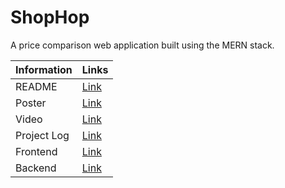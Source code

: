 # ShopHop
A price comparison web application built using the MERN stack.

| Information | Links|
| --- | --- |
| README | [Link](https://docs.google.com/document/d/1ulPjC0A7vcX_a_yH2GVVym2bElkWcfSJqrnuMChUwrA/edit?usp=sharing)|
| Poster | [Link](https://drive.google.com/file/d/1GryudvUC4DQEPByN-OPDFMjH5FRX5UC2/view?usp=sharing) |
| Video | [Link](https://drive.google.com/file/d/1jSLRu44787GVUVtIc9sTr9FMTfozSKCu/view) |
| Project Log | [Link](https://docs.google.com/document/d/1QkehlFau_v0ky4fq87W9xUBDP3JLt0vYWGQWe4XM6pY/edit) |
| Frontend | [Link](https://shophop-app.netlify.app/) |
| Backend | [Link](https://shophopserver.herokuapp.com) |
